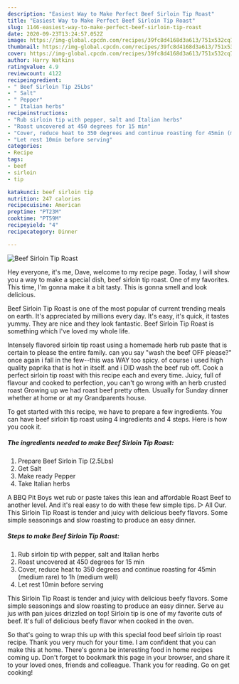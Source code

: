 ```yaml
---
description: "Easiest Way to Make Perfect Beef Sirloin Tip Roast"
title: "Easiest Way to Make Perfect Beef Sirloin Tip Roast"
slug: 1146-easiest-way-to-make-perfect-beef-sirloin-tip-roast
date: 2020-09-23T13:24:57.052Z
image: https://img-global.cpcdn.com/recipes/39fc8d4168d3a613/751x532cq70/beef-sirloin-tip-roast-recipe-main-photo.jpg
thumbnail: https://img-global.cpcdn.com/recipes/39fc8d4168d3a613/751x532cq70/beef-sirloin-tip-roast-recipe-main-photo.jpg
cover: https://img-global.cpcdn.com/recipes/39fc8d4168d3a613/751x532cq70/beef-sirloin-tip-roast-recipe-main-photo.jpg
author: Harry Watkins
ratingvalue: 4.9
reviewcount: 4122
recipeingredient:
- " Beef Sirloin Tip 25Lbs"
- " Salt"
- " Pepper"
- " Italian herbs"
recipeinstructions:
- "Rub sirloin tip with pepper, salt and Italian herbs"
- "Roast uncovered at 450 degrees for 15 min"
- "Cover, reduce heat to 350 degrees and continue roasting for 45min (medium rare) to 1h (medium well)"
- "Let rest 10min before serving"
categories:
- Recipe
tags:
- beef
- sirloin
- tip

katakunci: beef sirloin tip 
nutrition: 247 calories
recipecuisine: American
preptime: "PT23M"
cooktime: "PT59M"
recipeyield: "4"
recipecategory: Dinner

---
```



![Beef Sirloin Tip Roast](https://img-global.cpcdn.com/recipes/39fc8d4168d3a613/751x532cq70/beef-sirloin-tip-roast-recipe-main-photo.jpg)

Hey everyone, it's me, Dave, welcome to my recipe page. Today, I will show you a way to make a special dish, beef sirloin tip roast. One of my favorites. This time, I'm gonna make it a bit tasty. This is gonna smell and look delicious.

Beef Sirloin Tip Roast is one of the most popular of current trending meals on earth. It's appreciated by millions every day. It's easy, it's quick, it tastes yummy. They are nice and they look fantastic. Beef Sirloin Tip Roast is something which I've loved my whole life.

Intensely flavored sirloin tip roast using a homemade herb rub paste that is certain to please the entire family. can you say &#34;wash the beef OFF please?&#34; once again i fall in the few--this was WAY too spicy. of course i used high quality paprika that is hot in itself. and i DID wash the beef rub off. Cook a perfect sirloin tip roast with this recipe each and every time. Juicy, full of flavour and cooked to perfection, you can&#39;t go wrong with an herb crusted roast Growing up we had roast beef pretty often. Usually for Sunday dinner whether at home or at my Grandparents house.


To get started with this recipe, we have to prepare a few ingredients. You can have beef sirloin tip roast using 4 ingredients and 4 steps. Here is how you cook it.

<!--inarticleads1-->

##### The ingredients needed to make Beef Sirloin Tip Roast:

1. Prepare  Beef Sirloin Tip (2.5Lbs)
1. Get  Salt
1. Make ready  Pepper
1. Take  Italian herbs


A BBQ Pit Boys wet rub or paste takes this lean and affordable Roast Beef to another level. And it&#39;s real easy to do with these few simple tips. ▷ All Our. This Sirloin Tip Roast is tender and juicy with delicious beefy flavors. Some simple seasonings and slow roasting to produce an easy dinner. 

<!--inarticleads2-->

##### Steps to make Beef Sirloin Tip Roast:

1. Rub sirloin tip with pepper, salt and Italian herbs
1. Roast uncovered at 450 degrees for 15 min
1. Cover, reduce heat to 350 degrees and continue roasting for 45min (medium rare) to 1h (medium well)
1. Let rest 10min before serving


This Sirloin Tip Roast is tender and juicy with delicious beefy flavors. Some simple seasonings and slow roasting to produce an easy dinner. Serve au jus with pan juices drizzled on top! Sirloin tip is one of my favorite cuts of beef. It&#39;s full of delicious beefy flavor when cooked in the oven. 

So that's going to wrap this up with this special food beef sirloin tip roast recipe. Thank you very much for your time. I am confident that you can make this at home. There's gonna be interesting food in home recipes coming up. Don't forget to bookmark this page in your browser, and share it to your loved ones, friends and colleague. Thank you for reading. Go on get cooking!
